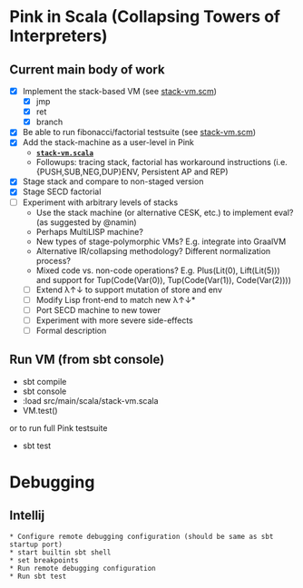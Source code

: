 # Pink in Scala (Collapsing Towers of Interpreters)

## Current main body of work
  - [x] Implement the stack-based VM (see [stack-vm.scm](https://github.com/Michael137/towers/tree/master//scheme-pink/stack-vm.scm))
    - [x] jmp
    - [x] ret
    - [x] branch
  - [X] Be able to run fibonacci/factorial testsuite (see [stack-vm.scm](https://github.com/Michael137/towers/tree/master/scheme-pink/stack-vm.scm))
  - [x] Add the stack-machine as a user-level in Pink
    * __[`stack-vm.scala`](https://github.com/Michael137/towers/tree/master/scala-pink/src/main/scala/stack-vm.scala)__
    * Followups: tracing stack, factorial has workaround instructions (i.e. {PUSH,SUB,NEG,DUP}ENV, Persistent AP and REP)
  - [X] Stage stack and compare to non-staged version
  - [X] Stage SECD factorial
  - [ ] Experiment with arbitrary levels of stacks
    * Use the stack machine (or alternative CESK, etc.) to implement eval? (as suggested by @namin)
    * Perhaps MultiLISP machine?
    * New types of stage-polymorphic VMs? E.g. integrate into GraalVM
    * Alternative IR/collapsing methodology? Different normalization process?
    * Mixed code vs. non-code operations? E.g. Plus(Lit(0), Lift(Lit(5))) and support for Tup(Code(Var(0)), Tup(Code(Var(1)), Code(Var(2))))
    - [ ] Extend λ↑↓ to support mutation of store and env
    - [ ] Modify Lisp front-end to match new λ↑↓*
    - [ ] Port SECD machine to new tower
    - [ ] Experiment with more severe side-effects
    - [ ] Formal description

## Run VM (from sbt console)
* sbt compile
* sbt console
* :load src/main/scala/stack-vm.scala
* VM.test()

or to run full Pink testsuite

* sbt test

# Debugging
## Intellij
	* Configure remote debugging configuration (should be same as sbt startup port)
	* start builtin sbt shell
	* set breakpoints
	* Run remote debugging configuration
	* Run sbt test
